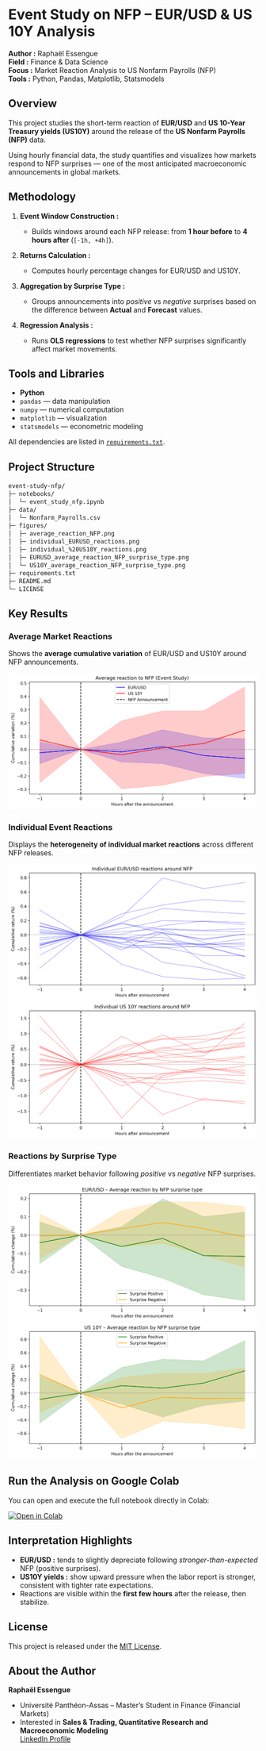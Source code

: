 # Event Study on NFP – EUR/USD & US 10Y Analysis

**Author :** Raphaël Essengue  
**Field :** Finance & Data Science  
**Focus :** Market Reaction Analysis to US Nonfarm Payrolls (NFP)  
**Tools :** Python, Pandas, Matplotlib, Statsmodels


## Overview

This project studies the short-term reaction of **EUR/USD** and **US 10-Year Treasury yields (US10Y)** around the release of the **US Nonfarm Payrolls (NFP)** data.

Using hourly financial data, the study quantifies and visualizes how markets respond to NFP surprises — one of the most anticipated macroeconomic announcements in global markets.


## Methodology

1. **Event Window Construction :**  
   - Builds windows around each NFP release: from **1 hour before** to **4 hours after** (`[-1h, +4h]`).

2. **Returns Calculation :**  
   - Computes hourly percentage changes for EUR/USD and US10Y.

3. **Aggregation by Surprise Type :**  
   - Groups announcements into *positive* vs *negative* surprises based on the difference between **Actual** and **Forecast** values.

4. **Regression Analysis :**  
   - Runs **OLS regressions** to test whether NFP surprises significantly affect market movements.


## Tools and Libraries

- **Python**
- `pandas` — data manipulation  
- `numpy` — numerical computation  
- `matplotlib` — visualization  
- `statsmodels` — econometric modeling  

All dependencies are listed in [`requirements.txt`](requirements.txt).


## Project Structure

```text
event-study-nfp/
├─ notebooks/
│  └─ event_study_nfp.ipynb
├─ data/
│  └─ Nonfarm_Payrolls.csv
├─ figures/
│  ├─ average_reaction_NFP.png
│  ├─ individual_EURUSD_reactions.png
│  ├─ individual_%20US10Y_reactions.png
│  ├─ EURUSD_average_reaction_NFP_surprise_type.png
│  └─ US10Y_average_reaction_NFP_surprise_type.png
├─ requirements.txt
├─ README.md
└─ LICENSE
```


## Key Results

### Average Market Reactions
Shows the **average cumulative variation** of EUR/USD and US10Y around NFP announcements.

![Average NFP Reaction](figures/average_reaction_NFP.png)

### Individual Event Reactions
Displays the **heterogeneity of individual market reactions** across different NFP releases.

![EURUSD Individual](figures/individual_EURUSD_reactions.png)
![US10Y Individual](figures/individual_%20US10Y_reactions.png)


### Reactions by Surprise Type
Differentiates market behavior following *positive* vs *negative* NFP surprises.

![EURUSD Surprise](figures/EURUSD_average_reaction_NFP_surprise_type.png)
![US10Y Surprise](figures/US10Y_average_reaction_NFP_surprise_type.png)


## Run the Analysis on Google Colab

You can open and execute the full notebook directly in Colab:

[![Open in Colab](https://colab.research.google.com/assets/colab-badge.svg)](https://colab.research.google.com/github/raphessengue-create/event-study-nfp/blob/main/notebooks/event_study_nfp.ipynb)


## Interpretation Highlights

- **EUR/USD :** tends to slightly depreciate following *stronger-than-expected* NFP (positive surprises).  
- **US10Y yields :** show upward pressure when the labor report is stronger, consistent with tighter rate expectations.  
- Reactions are visible within the **first few hours** after the release, then stabilize.


## License

This project is released under the [MIT License](LICENSE).


## About the Author

**Raphaël Essengue**  
- Université Panthéon-Assas – Master’s Student in Finance (Financial Markets)
- Interested in **Sales & Trading, Quantitative Research and Macroeconomic Modeling**  
[LinkedIn Profile](https://www.linkedin.com/in/raphael-essengue/)
